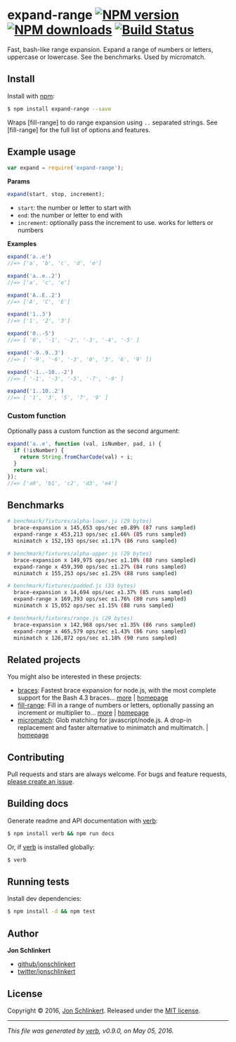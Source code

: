 # expand-range [![NPM version](https://img.shields.io/npm/v/expand-range.svg?style=flat)](https://www.npmjs.com/package/expand-range) [![NPM downloads](https://img.shields.io/npm/dm/expand-range.svg?style=flat)](https://npmjs.org/package/expand-range) [![Build Status](https://img.shields.io/travis/jonschlinkert/expand-range.svg?style=flat)](https://travis-ci.org/jonschlinkert/expand-range)

Fast, bash-like range expansion. Expand a range of numbers or letters, uppercase or lowercase. See the benchmarks. Used by micromatch.




























































































































































































































<extoc></extoc>

## Install

Install with [npm](https://www.npmjs.com/):

```sh
$ npm install expand-range --save
```

Wraps [fill-range] to do range expansion using `..` separated strings. See [fill-range] for the full list of options and features.

## Example usage

```js
var expand = require('expand-range');
```

**Params**

```js
expand(start, stop, increment);
```

* `start`: the number or letter to start with
* `end`: the number or letter to end with
* `increment`: optionally pass the increment to use. works for letters or numbers

**Examples**

```js
expand('a..e')
//=> ['a', 'b', 'c', 'd', 'e']

expand('a..e..2')
//=> ['a', 'c', 'e']

expand('A..E..2')
//=> ['A', 'C', 'E']

expand('1..3')
//=> ['1', '2', '3']

expand('0..-5')
//=> [ '0', '-1', '-2', '-3', '-4', '-5' ]

expand('-9..9..3')
//=> [ '-9', '-6', '-3', '0', '3', '6', '9' ])

expand('-1..-10..-2')
//=> [ '-1', '-3', '-5', '-7', '-9' ]

expand('1..10..2')
//=> [ '1', '3', '5', '7', '9' ]
```

### Custom function

Optionally pass a custom function as the second argument:

```js
expand('a..e', function (val, isNumber, pad, i) {
  if (!isNumber) {
    return String.fromCharCode(val) + i;
  }
  return val;
});
//=> ['a0', 'b1', 'c2', 'd3', 'e4']
```

## Benchmarks

```sh
# benchmark/fixtures/alpha-lower.js (29 bytes)
  brace-expansion x 145,653 ops/sec ±0.89% (87 runs sampled)
  expand-range x 453,213 ops/sec ±1.66% (85 runs sampled)
  minimatch x 152,193 ops/sec ±1.17% (86 runs sampled)

# benchmark/fixtures/alpha-upper.js (29 bytes)
  brace-expansion x 149,975 ops/sec ±1.10% (88 runs sampled)
  expand-range x 459,390 ops/sec ±1.27% (84 runs sampled)
  minimatch x 155,253 ops/sec ±1.25% (88 runs sampled)

# benchmark/fixtures/padded.js (33 bytes)
  brace-expansion x 14,694 ops/sec ±1.37% (85 runs sampled)
  expand-range x 169,393 ops/sec ±1.76% (80 runs sampled)
  minimatch x 15,052 ops/sec ±1.15% (88 runs sampled)

# benchmark/fixtures/range.js (29 bytes)
  brace-expansion x 142,968 ops/sec ±1.35% (86 runs sampled)
  expand-range x 465,579 ops/sec ±1.43% (86 runs sampled)
  minimatch x 126,872 ops/sec ±1.18% (90 runs sampled)
```

## Related projects

You might also be interested in these projects:

* [braces](https://www.npmjs.com/package/braces): Fastest brace expansion for node.js, with the most complete support for the Bash 4.3 braces… [more](https://www.npmjs.com/package/braces) | [homepage](https://github.com/jonschlinkert/braces)
* [fill-range](https://www.npmjs.com/package/fill-range): Fill in a range of numbers or letters, optionally passing an increment or multiplier to… [more](https://www.npmjs.com/package/fill-range) | [homepage](https://github.com/jonschlinkert/fill-range)
* [micromatch](https://www.npmjs.com/package/micromatch): Glob matching for javascript/node.js. A drop-in replacement and faster alternative to minimatch and multimatch. | [homepage](https://github.com/jonschlinkert/micromatch)

## Contributing

Pull requests and stars are always welcome. For bugs and feature requests, [please create an issue](https://github.com/jonschlinkert/expand-range/issues/new).

## Building docs

Generate readme and API documentation with [verb](https://github.com/verbose/verb):

```sh
$ npm install verb && npm run docs
```

Or, if [verb](https://github.com/verbose/verb) is installed globally:

```sh
$ verb
```

## Running tests

Install dev dependencies:

```sh
$ npm install -d && npm test
```

## Author

**Jon Schlinkert**

* [github/jonschlinkert](https://github.com/jonschlinkert)
* [twitter/jonschlinkert](http://twitter.com/jonschlinkert)

## License

Copyright © 2016, [Jon Schlinkert](https://github.com/jonschlinkert).
Released under the [MIT license](https://github.com/jonschlinkert/expand-range/blob/master/LICENSE).

***

_This file was generated by [verb](https://github.com/verbose/verb), v0.9.0, on May 05, 2016._